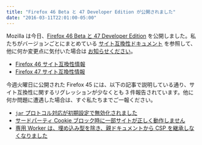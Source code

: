 ```yaml
---
title: "Firefox 46 Beta と 47 Developer Edition が公開されました"
date: "2016-03-11T22:01:00-05:00"
---
```

Mozilla は今日、[Firefox 46 Beta と 47 Developer Edition](https://www.mozilla.org/firefox/channel/) を公開しました。私たちがバージョンごとにまとめている [サイト互換性ドキュメント](https://www.fxsitecompat.com/ja/docs/) を参照して、他に何か変更点に気付いた場合は [お知らせください](https://www.fxsitecompat.com/ja/contribute/)。

* [Firefox 46 サイト互換性情報](https://www.fxsitecompat.com/ja/versions/46/)
* [Firefox 47 サイト互換性情報](https://www.fxsitecompat.com/ja/versions/47/)

今週火曜日に公開された Firefox 45 には、以下の記事で説明している通り、サイト互換性に関するリグレッションが少なくとも 3 件報告されています。他に何か問題に遭遇した場合は、すぐ私たちまでご一報ください。

* [`jar` プロトコル対応が初期設定で無効化されました](https://www.fxsitecompat.com/ja/docs/2015/jar-protocol-support-has-been-disabled-by-default/)
* [サードパーティ Cookie ブロック時に一部サイトが正しく動作しません](https://www.fxsitecompat.com/ja/docs/2016/some-sites-are-broken-when-third-party-cookies-are-blocked/)
* [専用 Worker は、埋め込み型を除き、親ドキュメントから CSP を継承しなくなりました](https://www.fxsitecompat.com/ja/docs/2016/dedicated-workers-no-longer-inherit-csp-from-parent-document-unless-embedded/)

